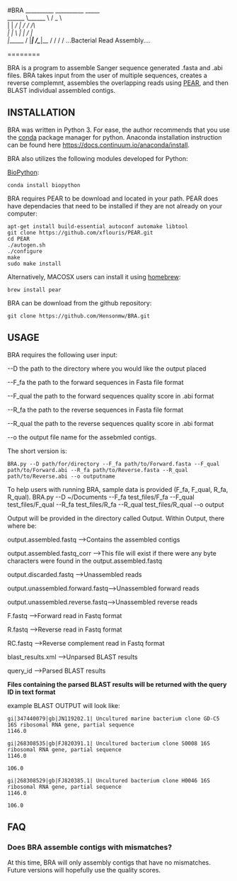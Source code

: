 #BRA
    __________ __________    _____   
    \______   \\______   \  /  _  \  
     |    |  _/ |       _/ /  /_\  \
     |    |   \ |    |   \/    |    \
     |______  / |____|_  /\____|__  /
            \/         \/         \/
...Bacterial Read Assembly....

========

BRA is a program to assemble Sanger sequence generated .fasta and .abi files. BRA takes input from the user of multiple sequences, creates a reverse complemnt, assembles the overlapping reads using [PEAR](http://sco.h-its.org/exelixis/web/software/pear/), and then BLAST individual assembled contigs.  

INSTALLATION
------------  

BRA was written in Python 3. For ease, the author recommends that you use the
[conda](https://www.continuum.io/downloads) package manager for python. Anaconda installation instruction can be found here https://docs.continuum.io/anaconda/install.

BRA also utilizes the following modules developed for Python:

[BioPython](http://biopython.org/wiki/Documentation):

    conda install biopython

BRA requires PEAR to be download and located in your path. PEAR does have dependacies
that need to be installed if they are not already on your computer:

    apt-get install build-essential autoconf automake libtool
    git clone https://github.com/xflouris/PEAR.git
    cd PEAR
    ./autogen.sh
    ./configure
    make
    sudo make install


Alternatively, MACOSX users can install it using [homebrew](http://brew.sh/):

    brew install pear


BRA can be download from the github repository:

    git clone https://github.com/Hensonmw/BRA.git

USAGE
-----

BRA requires the following user input:

--D the path to the directory where you would like the output placed

--F_fa the path to the forward sequences in Fasta file format

--F_qual the path to the forward sequences quality score in .abi format

--R_fa the path to the reverse sequences in Fasta file format

--R_qual the path to the reverse sequences quality score in .abi format

--o the output file name for the assebmled contigs.

The short version is:

	BRA.py --D path/for/directory --F_fa path/to/Forward.fasta --F_qual path/to/Forward.abi --R_fa path/to/Reverse.fasta --R_qual path/to/Reverse.abi --o outputname

To help users with running BRA, sample data is provided (F_fa, F_qual, R_fa, R_qual).
    BRA.py --D ~/Documents --F_fa test_files/F_fa --F_qual test_files/F_qual --R_fa test_files/R_fa --R_qual test_files/R_qual --o output

Output will be provided in the directory called Output. Within Output, there where
be:

output.assembled.fastq          -->Contains the assembled contigs

output.assembled.fastq_corr     -->This file will exist if there were any byte characters
                                were found in the output.assembled.fastq

output.discarded.fastq          -->Unassembled reads

output.unassembled.forward.fastq-->Unassembled forward reads

output.unassembled.reverse.fastq-->Unassembled reverse reads

F.fastq                         -->Forward read in Fastq format

R.fastq                         -->Reverse read in Fastq format

RC.fastq                        -->Reverse complement read in Fastq format

blast_results.xml               -->Unparsed BLAST results

query_id                        -->Parsed BLAST results

**Files containing the parsed BLAST results will be returned with the query ID in text format**

example BLAST OUTPUT will look like:

    gi|347440079|gb|JN119202.1| Uncultured marine bacterium clone GD-C5 16S ribosomal RNA gene, partial sequence
    1146.0

    gi|268308535|gb|FJ820391.1| Uncultured bacterium clone S0008 16S ribosomal RNA gene, partial sequence
    1146.0

    106.0

    gi|268308529|gb|FJ820385.1| Uncultured bacterium clone H0046 16S ribosomal RNA gene, partial sequence
    1146.0

    106.0






FAQ
---

### Does BRA assemble contigs with mismatches?
At this time, BRA will only assembly contigs that have no mismatches. Future versions will hopefully
use the quality scores.
